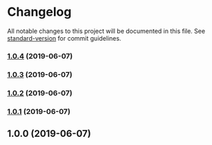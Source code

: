 # Changelog

All notable changes to this project will be documented in this file. See [standard-version](https://github.com/conventional-changelog/standard-version) for commit guidelines.

### [1.0.4](https://github.com/dev-talentseer/rap-cli/compare/v1.0.3...v1.0.4) (2019-06-07)



### [1.0.3](https://github.com/dev-talentseer/rap-cli/compare/v1.0.2...v1.0.3) (2019-06-07)



### [1.0.2](https://github.com/dev-talentseer/rap-cli/compare/v1.0.1...v1.0.2) (2019-06-07)



### [1.0.1](https://github.com/dev-talentseer/rap-cli/compare/v1.0.0...v1.0.1) (2019-06-07)



## 1.0.0 (2019-06-07)
